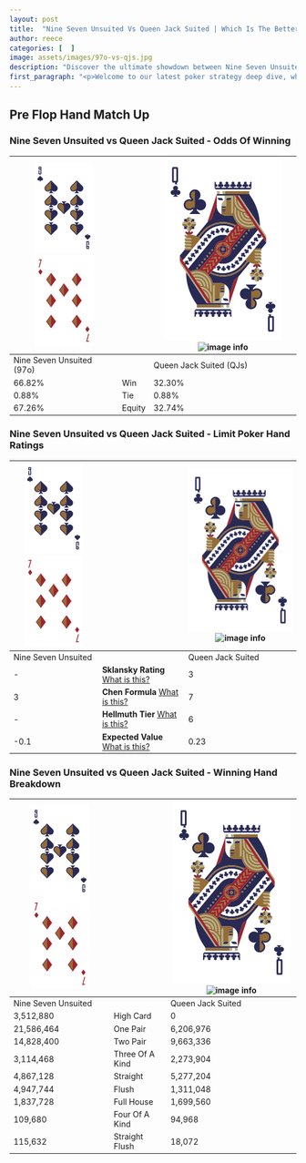 ```yaml
---
layout: post
title:  "Nine Seven Unsuited Vs Queen Jack Suited | Which Is The Better Hand In Poker? A Complete Guide"
author: reece
categories: [  ]
image: assets/images/97o-vs-qjs.jpg
description: "Discover the ultimate showdown between Nine Seven Unsuited and Queen Jack Suited in poker! Uncover the odds, strategies, and scenarios where one hand triumphs over the other. Get ready to up your poker game with this thrilling analysis."
first_paragraph: "<p>Welcome to our latest poker strategy deep dive, where we're pitting two distinct hands against each other in a high-stakes showdown: Nine Seven Unsuited vs Queen Jack Suited.</p><p>In the dynamic world of poker, every decision counts, and knowing which hand holds the upper hand is key to your success at the table.</p><p>In this article, we'll dissect these two hands, explore the scenarios where one dominates the other, and equip you with the knowledge to make strategic choices that can tip the odds in your favor.</p><p>Get ready to unravel the intriguing dynamics of these poker hands and elevate your game to new heights.</p>"
---
```




[comment]: # (sp0)

## Pre Flop Hand Match Up

<div class="table hand-ratings" markdown="1"> 



### Nine Seven Unsuited vs Queen Jack Suited - Odds Of Winning


    
| ![image info](assets/images/hand1/9.png) ![image info](assets/images/hand1/7o.png) |  | ![image info](assets/images/hand2/Q.png) ![image info](assets/images/hand2/Js.png) |
| -------- | -------- | -------- |
| Nine Seven Unsuited (97o) |  | Queen Jack Suited (QJs) |
| 66.82% | Win | 32.30% |
| 0.88% | Tie | 0.88% |
| 67.26% | Equity | 32.74% |




[comment]: # (sp1)



### Nine Seven Unsuited vs Queen Jack Suited - Limit Poker Hand Ratings


    
| ![image info](assets/images/hand1/9.png) ![image info](assets/images/hand1/7o.png) |  | ![image info](assets/images/hand2/Q.png) ![image info](assets/images/hand2/Js.png) |
| -------- | -------- | -------- |
| Nine Seven Unsuited |  | Queen Jack Suited |
| - | **Sklansky Rating** [What is this?](/sklansky-rating-explained) | 3 |
| 3 | **Chen Formula** [What is this?](/chen-formula-explained) | 7 |
| - | **Hellmuth Tier** [What is this?](/Hellmuth-tier-explained) | 6 |
| -0.1 | **Expected Value** [What is this?](/expected-value-explained) | 0.23 |




[comment]: # (sp2)



### Nine Seven Unsuited vs Queen Jack Suited - Winning Hand Breakdown


    
| ![image info](assets/images/hand1/9.png) ![image info](assets/images/hand1/7o.png) |  | ![image info](assets/images/hand2/Q.png) ![image info](assets/images/hand2/Js.png) |
| -------- | -------- | -------- |
| Nine Seven Unsuited |  | Queen Jack Suited |
| 3,512,880 | High Card | 0 |
| 21,586,464 | One Pair | 6,206,976 |
| 14,828,400 | Two Pair | 9,663,336 |
| 3,114,468 | Three Of A Kind | 2,273,904 |
| 4,867,128 | Straight | 5,277,204 |
| 4,947,744 | Flush | 1,311,048 |
| 1,837,728 | Full House | 1,699,560 |
| 109,680 | Four Of A Kind | 94,968 |
| 115,632 | Straight Flush | 18,072 |




[comment]: # (sp3)



</div>

[comment]: # (sp4)



[comment]: # (sp5)

